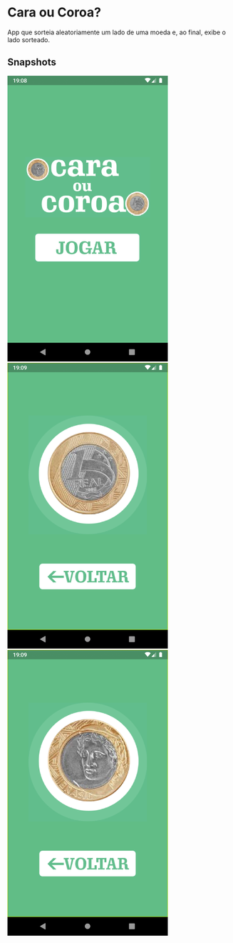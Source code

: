 # Cara ou Coroa?

App que sorteia aleatoriamente um lado de uma moeda e, ao final, exibe o lado sorteado.

## Snapshots

<img src="art/cara_ou_coroa_1.png">

<img src="art/cara_ou_coroa_2.png">

<img src="art/cara_ou_coroa_3.png">